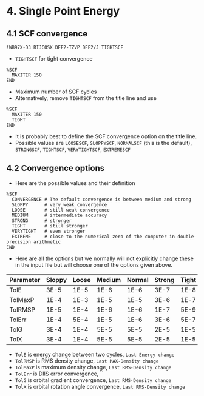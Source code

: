 # 4. Single Point Energy

## 4.1 SCF convergence

```
!WB97X-D3 RIJCOSX DEF2-TZVP DEF2/J TIGHTSCF
```
- `TIGHTSCF` for tight convergence

```
%SCF
  MAXITER 150
END
```
- Maximum number of SCF cycles
- Alternatively, remove `TIGHTSCF` from the title line and use
```
%SCF
  MAXITER 150
  TIGHT
END
```

- It is probably best to define the SCF convergence option on the title line.
- Possible values are `LOOSESCF`, `SLOPPYSCF`, `NORMALSCF` (this is the default), `STRONGSCF`, `TIGHTSCF`, `VERYTIGHTSCF`, `EXTREMESCF`


## 4.2 Convergence options
- Here are the possible values and their definition
```
%SCF
  CONVERGENCE # The default convergence is between medium and strong 
  SLOPPY      # very weak convergence 
  LOOSE       # still weak convergence
  MEDIUM      # intermediate accuracy
  STRONG      # stronger 
  TIGHT       # still stronger
  VERYTIGHT   # even stronger
  EXTREME     # close to the numerical zero of the computer in double-precision arithmetic
END
```
- Here are all the options but we normally will not explicitly change these in the input file but will choose one of the options given above.

| Parameter | Sloppy | Loose | Medium | Normal | Strong | Tight | VeryTight | Extreme |
|---|---|---|---|---|---|---|---|---|
| TolE      | 3E-5   | 1E-5  | 1E-6   | 1E-6   | 3E-7   | 1E-8  | 1E-9      | 1E-14   |
| TolMaxP   | 1E-4   | 1E-3  | 1E-5   | 1E-5   | 3E-6   | 1E-7  | 1E-8      | 1E-14   |
| TolRMSP   | 1E-5   | 1E-4  | 1E-6   | 1E-6   | 1E-7   | 5E-9  | 1E-9      | 1E-14   | 
| TolErr    | 1E-4   | 5E-4  | 1E-5   | 1E-6   | 3E-6   | 5E-7  | 1E-8      | 1E-14   |
| TolG      | 3E-4   | 1E-4  | 5E-5   | 5E-5   | 2E-5   | 1E-5  | 2E-6      | 1E-09   |
| TolX      | 3E-4   | 1E-4  | 5E-5   | 5E-5   | 2E-5   | 1E-5  | 2E-6      | 1E-09   |

- `TolE` is energy change between two cycles, `Last Energy change`
- `TolRMSP` is RMS density change, `Last MAX-Density change`
- `TolMaxP` is maximum density change, `Last RMS-Density change`
- `TolErr` is DIIS error convergence, ``
- `TolG` is orbital gradient convergence, `Last RMS-Density change`
- `TolX` is orbital rotation angle convergence, `Last RMS-Density change`

